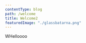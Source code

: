 ```yaml
---
contentType: blog
path: /welcome
title: Welcome2
featuredImage: "./glassbatarna.png"
---
```

WHelloooo